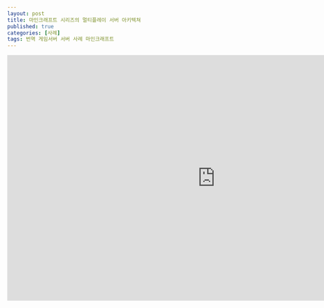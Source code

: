 ```yaml
---
layout: post
title: 마인크래프트 시리즈의 멀티플레이 서버 아키텍쳐
published: true
categories: [사례]
tags: 번역 게임서버 서버 사례 마인크래프트
---
```

<iframe src="https://docs.google.com/presentation/d/e/2PACX-1vRtot9F_mbDRaI6T7-5Bl6uBuN6zlf4ymWXnQ7HGA-91jdipzFcS6-13herp7GCDiY2fC_lEKQWbp2J/embed?start=false&loop=false&delayms=3000" frameborder="0" width="960" height="569" allowfullscreen="true" mozallowfullscreen="true" webkitallowfullscreen="true"></iframe>  
  